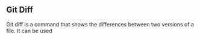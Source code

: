 ## Git Diff

Git diff is a command that shows the differences between two versions of a file. It can be used
